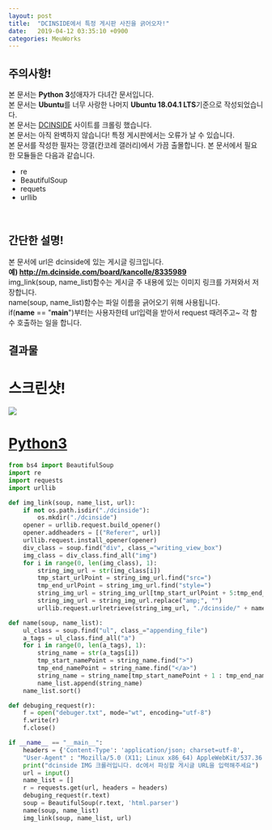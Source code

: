 ```yaml
---
layout: post
title:  "DCINSIDE에서 특정 게시판 사진을 긁어오자!"
date:   2019-04-12 03:35:10 +0900
categories: MeuWorks
---
```


## 주의사항!
본 문서는 <b>Python 3</b>성애자가 다녀간 문서입니다.<br>
본 문서는 <b>Ubuntu</b>를 너무 사랑한 나머지 <b>Ubuntu 18.04.1 LTS</b>기준으로 작성되었습니다.<br>
본 문서는 <a href="https://www.dcinside.com/">DCINSIDE</a> 사이트를 크롤링 했습니다.<br>
본 문서는 아직 완벽하지 않습니다! 특정 게시판에서는 오류가 날 수 있습니다.<br>
본 문서를 작성한 필자는 깡갤(칸코레 갤러리)에서 가끔 출몰합니다.
본 문서에서 필요한 모듈들은 다음과 같습니다.<br>
* re
* BeautifulSoup
* requets
* urllib
<br>

## 간단한 설명!
본 문서에 url은 dcinside에 있는 게시글 링크입니다.<br>
<b>예) http://m.dcinside.com/board/kancolle/8335989 </b><br>
img_link(soup, name_list)함수는 게시글 주 내용에 있는 이미지 링크를 가져와서 저장합니다.<br>
name(soup, name_list)함수는 파일 이름을 긁어오기 위해 사용됩니다.<br>
if(__name__ == "__main__")부터는 사용자한테 url입력을 받아서 request 때려주고~ 각 함수 호출하는 일을 합니다.<br>


## 결과물
# 스크린샷!
<img src="https://bitbucket.org/hong9802/dcinside-img-crawler/raw/a1cedab67c2692ee730bcb7092bd2ab349084792/screenshot.png"><br>
# <a href="https://bitbucket.org/hong9802/dcinside-img-crawler/src/master/dcimg.py">Python3</a>
```py
from bs4 import BeautifulSoup
import re
import requests
import urllib

def img_link(soup, name_list, url):
    if not os.path.isdir("./dcinside"):
        os.mkdir("./dcinside")
    opener = urllib.request.build_opener()
    opener.addheaders = [("Referer", url)]
    urllib.request.install_opener(opener)
    div_class = soup.find("div", class_="writing_view_box")
    img_class = div_class.find_all("img")
    for i in range(0, len(img_class), 1):
        string_img_url = str(img_class[i])
        tmp_start_urlPoint = string_img_url.find("src=")
        tmp_end_urlPoint = string_img_url.find("style=")
        string_img_url = string_img_url[tmp_start_urlPoint + 5:tmp_end_urlPoint-2]
        string_img_url = string_img_url.replace("amp;", "")
        urllib.request.urlretrieve(string_img_url, "./dcinside/" + name_list[i])

def name(soup, name_list):
    ul_class = soup.find("ul", class_="appending_file")
    a_tags = ul_class.find_all("a")
    for i in range(0, len(a_tags), 1):
        string_name = str(a_tags[i])
        tmp_start_namePoint = string_name.find(">")
        tmp_end_namePoint = string_name.find("</a>")
        string_name = string_name[tmp_start_namePoint + 1 : tmp_end_namePoint]
        name_list.append(string_name)
    name_list.sort()

def debuging_request(r):
    f = open("debuger.txt", mode="wt", encoding="utf-8")
    f.write(r)
    f.close()

if __name__ == "__main__":
    headers = {'Content-Type': 'application/json; charset=utf-8',
    "User-Agent" : "Mozilla/5.0 (X11; Linux x86_64) AppleWebKit/537.36 (KHTML, like Gecko) Ubuntu Chromium/74.0.3729.169 Chrome/74.0.3729.169 Safari/537.36"}
    print("dcinside IMG 크롤러입니다. dc에서 파싱할 게시글 URL을 입력해주세요")
    url = input()
    name_list = []
    r = requests.get(url, headers = headers)
    debuging_request(r.text)
    soup = BeautifulSoup(r.text, 'html.parser')
    name(soup, name_list)
    img_link(soup, name_list, url)
```
